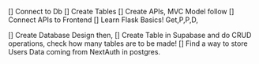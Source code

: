 [] Connect to Db
[] Create Tables
[] Create APIs, MVC Model follow
[] Connect APIs to Frontend
[] Learn Flask Basics! Get,P,P,D, 
 

[] Create Database Design then,
[] Create Table in Supabase and do CRUD operations, check how many tables are to be made!
[] Find a way to store Users Data coming from NextAuth in postgres.